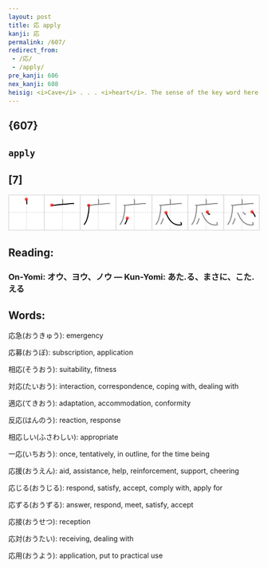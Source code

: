 ```yaml
---
layout: post
title: 応 apply
kanji: 応
permalink: /607/
redirect_from:
 - /応/
 - /apply/
pre_kanji: 606
nex_kanji: 608
heisig: <i>Cave</i> . . . <i>heart</i>. The sense of the key word here is of something appropriate that fills a particular need, and hence "<b>applies</b>."
---
```


## {607}

## `apply`

## [7]

<div class="stroke"><img src="../images/E5BF9C.png" /></div>

## Reading:

### On-Yomi: オウ、ヨウ、ノウ &mdash; Kun-Yomi: あた.る、まさに、こた.える

## Words:

応急(おうきゅう): emergency

応募(おうぼ): subscription, application

相応(そうおう): suitability, fitness

対応(たいおう): interaction, correspondence, coping with, dealing with

適応(てきおう): adaptation, accommodation, conformity

反応(はんのう): reaction, response

相応しい(ふさわしい): appropriate

一応(いちおう): once, tentatively, in outline, for the time being

応援(おうえん): aid, assistance, help, reinforcement, support, cheering

応じる(おうじる): respond, satisfy, accept, comply with, apply for

応ずる(おうずる): answer, respond, meet, satisfy, accept

応接(おうせつ): reception

応対(おうたい): receiving, dealing with

応用(おうよう): application, put to practical use
